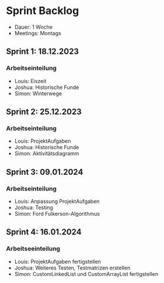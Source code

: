 # Sprint Backlog

- Dauer: 1 Woche
- Meetings: Montags

## Sprint 1: 18.12.2023
### Arbeitseinteilung
- Louis: Eiszeit
- Joshua: Historische Funde
- Simon: Winterwege


## Sprint 2: 25.12.2023
### Arbeitseinteilung
- Louis: ProjektAufgaben
- Joshua: Historische Funde
- Simon: Aktivitätsdiagramm

## Sprint 3: 09.01.2024
### Arbeitseinteilung
- Louis: Anpassung ProjektAufgaben
- Joshua: Testing
- Simon: Ford Fulkerson-Algorithmus

## Sprint 4: 16.01.2024
### Arbeitseeinteilung
- Louis: ProjektAufgaben fertigstellen
- Joshua: Weiteres Testen, Testmatrizen erstellen
- Simon: CustomLinkedList und CustomArrayList fertigstellen